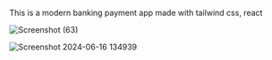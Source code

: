 This is a modern banking payment app made with tailwind css, react 


![Screenshot (63)](https://github.com/Axestein/HooBank/assets/142435507/918a99d9-9fef-4935-b6a9-808e7d9f1671)

![Screenshot 2024-06-16 134939](https://github.com/Axestein/HooBank/assets/142435507/94c4c9c6-b4fc-4933-9b78-d532adff7d94)
